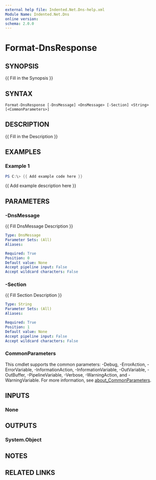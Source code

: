 ```yaml
---
external help file: Indented.Net.Dns-help.xml
Module Name: Indented.Net.Dns
online version:
schema: 2.0.0
---
```


# Format-DnsResponse

## SYNOPSIS
{{ Fill in the Synopsis }}

## SYNTAX

```
Format-DnsResponse [-DnsMessage] <DnsMessage> [-Section] <String> [<CommonParameters>]
```

## DESCRIPTION
{{ Fill in the Description }}

## EXAMPLES

### Example 1
```powershell
PS C:\> {{ Add example code here }}
```

{{ Add example description here }}

## PARAMETERS

### -DnsMessage
{{ Fill DnsMessage Description }}

```yaml
Type: DnsMessage
Parameter Sets: (All)
Aliases:

Required: True
Position: 0
Default value: None
Accept pipeline input: False
Accept wildcard characters: False
```

### -Section
{{ Fill Section Description }}

```yaml
Type: String
Parameter Sets: (All)
Aliases:

Required: True
Position: 1
Default value: None
Accept pipeline input: False
Accept wildcard characters: False
```

### CommonParameters
This cmdlet supports the common parameters: -Debug, -ErrorAction, -ErrorVariable, -InformationAction, -InformationVariable, -OutVariable, -OutBuffer, -PipelineVariable, -Verbose, -WarningAction, and -WarningVariable. For more information, see [about_CommonParameters](http://go.microsoft.com/fwlink/?LinkID=113216).

## INPUTS

### None

## OUTPUTS

### System.Object
## NOTES

## RELATED LINKS
